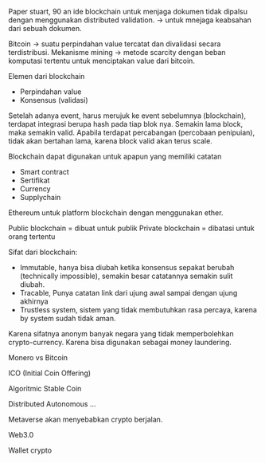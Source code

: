 Paper stuart, 90 an ide blockchain untuk menjaga dokumen tidak dipalsu dengan menggunakan distributed validation. -> untuk mnejaga keabsahan dari sebuah dokumen.

Bitcoin -> suatu perpindahan value tercatat dan divalidasi secara terdistribusi.
Mekanisme mining -> metode scarcity dengan beban komputasi tertentu untuk menciptakan value dari bitcoin.

Elemen dari blockchain
- Perpindahan value
- Konsensus (validasi)

Setelah adanya event, harus merujuk ke event sebelumnya (blockchain), terdapat integrasi berupa hash pada tiap blok nya. Semakin lama block, maka semakin valid. Apabila terdapat percabangan (percobaan penipuian), tidak akan bertahan lama, karena block valid akan terus scale.


Blockchain dapat digunakan untuk apapun yang memiliki catatan
- Smart contract
- Sertifikat
- Currency
- Supplychain

Ethereum untuk platform blockchain dengan menggunakan ether.


Public blockchain = dibuat untuk publik
Private blockchain = dibatasi untuk orang tertentu

Sifat dari blockchain:
- Immutable, hanya bisa diubah ketika konsensus sepakat berubah (technically impossible), semakin besar catatannya semakin sulit diubah.
- Tracable, Punya catatan link dari ujung awal sampai dengan ujung akhirnya
- Trustless system, sistem yang tidak membutuhkan rasa percaya, karena by system sudah tidak aman.

Karena sifatnya anonym banyak negara yang tidak memperbolehkan crypto-currency. Karena bisa digunakan sebagai money laundering.

Monero vs Bitcoin

ICO (Initial Coin Offering)

Algoritmic Stable Coin

Distributed Autonomous ...


Metaverse akan menyebabkan crypto berjalan.

Web3.0

Wallet crypto